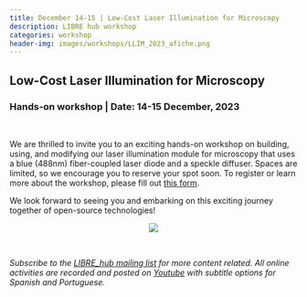 ```yaml
---
title: December 14-15 | Low-Cost Laser Illumination for Microscopy
description: LIBRE hub workshop
categories: workshop
header-img: images/workshops/LLIM_2023_afiche.png
---
```


## Low-Cost Laser Illumination for Microscopy

### Hands-on workshop | Date: 14-15 December, 2023

<br>

We are thrilled to invite you to an exciting hands-on workshop on building, using, and modifying our laser illumination module for microscopy that uses a blue (488nm) fiber-coupled laser diode and a speckle diffuser. Spaces are limited, so we encourage you to reserve your spot soon. To register or learn more about the workshop, please fill out [this form](https://docs.google.com/forms/d/e/1FAIpQLScep7EJ1g_zLmvCOUVOzuN5d3WBsJp7Xhh-OBLvFG3lpGChSQ/viewform).

We look forward to seeing you and embarking on this exciting journey together of open-source technologies!

<p align="center">
<img src="{{site.baseurl}}/images/workshops/LLIM_2023_afiche.png" data-action="zoom">
</p>

<br>

*Subscribe to the [LIBRE_hub mailing list](https://mailchi.mp/2efa11be3d6b/libre_hub) for more content related. All online activities are recorded and posted on [Youtube](https://www.youtube.com/channel/UCKaffupDA8KKrDE0rd668Xw) with subtitle options for Spanish and Portuguese.*